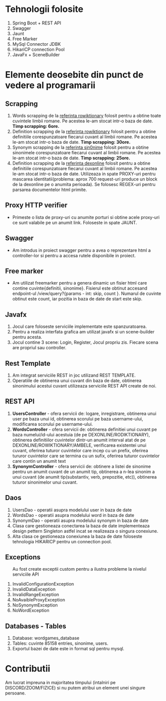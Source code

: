 <!DOCTYPE html>
<html>
<head>
</head>
<body>
  <h1>Tehnologii folosite</h1>
  <ol>
    <li>Spring Boot + REST API</li>
    <li>Swagger</li>
    <li>Jaunt</li>
    <li>Free Marker</li>
    <li>MySql Connector JDBK</li>
    <li>HikariCP connection Pool</li>
    <li>JavaFx + SceneBuilder</li>
  </ol>
  <h1>Elemente deosebite din punct de vedere al programarii</h1>
  <h2>Scrapping</h2>
  <ol>
    <li>Words scrapping de la <a href="https://ro.wiktionary.org/">referinta rowiktionary</a> folosit pentru a obtine toate cuvintele limbii romane. Pe acestea le-am stocat intr-o baza de date. <strong>Timp scrapping: 6ore.</strong></li>
    <li>Definition scrapping de la <a href="https://ro.wiktionary.org/">referinta rowiktionary</a> folosit pentru a obtine definitiile corespunzatoare fiecarui cuvant al limbii romane. Pe acestea le-am stocat intr-o baza de date. <strong>Timp scrapping: 30ore.</strong></li>
    <li>Synonym scrapping de la <a href="https://sin0nime.com/">referinta sin0nime</a> folosit pentru a obtine sinonimele corespunzatoare fiecarui cuvant al limbii romane. Pe acestea le-am stocat intr-o baza de date. <strong>Timp scrapping: 25ore.</strong></li>
    <li>Definition scrapping de la <a href="https://dexonline.ro/">referinta dexonline</a> folosit pentru a obtine definitiile corespunzatoare fiecarui cuvant al limbii romane. Pe acestea le-am stocat intr-o baza de date. Utilizeaza in spate PROXY-uri pentru mascarea identitatii(problema: aprox 700 request-uri produce un block de la dexonline pe o anumita perioada). Se folosesc REGEX-uri pentru parsarea documentelor html primite.</li>
  </ol>  
  <h2>Proxy HTTP verifier</h2>
  <ul>
      <li>Primeste o lista de proxy-uri cu anumite porturi si obtine acele proxy-uri ce sunt valabile pe un anumit link. Foloseste in spate JAUNT.</li>  
  </ul>
  <h2>Swagger</h2>
  <ul>
      <li>Am introdus in proiect swagger pentru a avea o reprezentare html a controller-lor si pentru a accesa rutele disponibile in proiect.</li>  
  </ul>
  <h2>Free marker</h2>
  <ul>
    <li>Am utilizat freemarker pentru a genera dinamic un fisier html care contine cuvinte{definitii, sinonime}. Fisierul este obtinut accesand endpoint-ul /view/query?{params - int: skip, count }. Numarul de cuvinte obtinut este count, iar pozitia in baza de date de start este skip. </li>
  </ul>
  <h2>Javafx</h2>
  <ol>
    <li>Jocul care foloseste serviciile implementate este spanzuratoarea.</li>
    <li>Pentru a realiza interfata grafica am utilizat javafx si un scene-builder pentru acesta.</li>
    <li>Jocul contine 3 scene: Login, Register, Jocul propriu zis. Fiecare scena are propriul sau controller.</li>
  </ol>
  <h2>Rest Template</h2>
  <ol>
    <li>Am integrat serviciile REST in joc utilizand REST TEMPLATE.</li>
    <li>Operatiile de obtinerea unui cuvant din baza de date, obtinerea sinonimului acestui cuvant utilizeaza serviciile REST API create de noi.</li>
  </ol>
  <h2>REST API</h2>
  <ol>
    <li><strong>UsersController</strong> - ofera servicii de: logare, inregistrare, obtinerea unui user pe baza unui id, obtinerea scorului pe baza username-ului, modificarea scorului pe username-ului.</li>
    <li><strong>WordsController</strong> - ofera servicii de: obtinerea definitiei unui cuvant pe baza numelui/id-ului acestuia (de pe DEXONLINE/RODIKTIONARY), obtinerea definitiilor cuvintelor dintr-un anumit interval atat de pe DEXONLINE/ROWIKTIONARY/AMBELE, verificarea existentei unui cuvant, oferirea tuturor cuvintelor care incep cu un prefix, oferirea tururor cuvintelor care se termina cu un sufix, oferirea tuturor cuvintelor care contin un anumit text</li>
    <li><strong>SynonymController</strong> - ofera servicii de: obtinere a listei de sinonime pentru un anumit cuvant de un anumit tip, obtinerea a n-lea sinonim a unui cuvant (de anumit tip(substantiv, verb, prepozitie, etc)), obtinerea tuturor sinonimelor unui cuvant. </li>
  </ol>
  <h2>Daos</h2>
  <ol>
    <li> UsersDao - operatii asupra modelului user in baza de date</li>
    <li> WordsDao - operatii asupra modelului word in baza de date</li>
    <li> SynonymDao - operatii asupra modelului synonym in baza de date</li>
    <li> Clasa care gestioneaza conectarea la baza de date implementeaza design pettern Singleton astfel incat se realizeaza o singura conexiune.</li>
    <li> Alta clasa ce gestioneaza conexiunea la baza de date foloseste tehnologia HIKARICP pentru un connection pool. </li>
  </ol> 
  <h2>Exceptions</h2>
  <ol>
    <p>Au fost create exceptii custom pentru a ilustra probleme la nivelul serviciile API</p>
    <li>InvalidConfigurationException</li>
    <li>InvalidDataException</li>
    <li>InvalidRangeException</li>
    <li>NoAvaibleProxyException</li>
    <li>NoSynonymException</li>
    <li>NoWordException</li>
  </ol>
  <h2>Databases - Tables</h2>
  <ol>
    <li>Database: wordgames_database</li>
    <li>Tables: cuvinte 85158 entries, sinonime, users.</li>
    <li>Exportul bazei de date este in format sql pentru mysql.</li> 
  </ol>  
  <h1>Contributii</h1>
  <p>Am lucrat impreuna in majoritatea timpului (intalniri pe DISCORD/ZOOM/FIZICE) si nu putem atribui un element unei singure persoane.</p>
</body>
</html>
